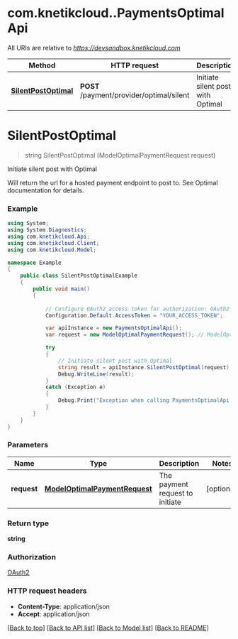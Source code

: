 # com.knetikcloud..PaymentsOptimalApi

All URIs are relative to *https://devsandbox.knetikcloud.com*

Method | HTTP request | Description
------------- | ------------- | -------------
[**SilentPostOptimal**](PaymentsOptimalApi.md#silentpostoptimal) | **POST** /payment/provider/optimal/silent | Initiate silent post with Optimal


<a name="silentpostoptimal"></a>
# **SilentPostOptimal**
> string SilentPostOptimal (ModelOptimalPaymentRequest request)

Initiate silent post with Optimal

Will return the url for a hosted payment endpoint to post to. See Optimal documentation for details.

### Example
```csharp
using System;
using System.Diagnostics;
using com.knetikcloud.Api;
using com.knetikcloud.Client;
using com.knetikcloud.Model;

namespace Example
{
    public class SilentPostOptimalExample
    {
        public void main()
        {
            
            // Configure OAuth2 access token for authorization: OAuth2
            Configuration.Default.AccessToken = "YOUR_ACCESS_TOKEN";

            var apiInstance = new PaymentsOptimalApi();
            var request = new ModelOptimalPaymentRequest(); // ModelOptimalPaymentRequest | The payment request to initiate (optional) 

            try
            {
                // Initiate silent post with Optimal
                string result = apiInstance.SilentPostOptimal(request);
                Debug.WriteLine(result);
            }
            catch (Exception e)
            {
                Debug.Print("Exception when calling PaymentsOptimalApi.SilentPostOptimal: " + e.Message );
            }
        }
    }
}
```

### Parameters

Name | Type | Description  | Notes
------------- | ------------- | ------------- | -------------
 **request** | [**ModelOptimalPaymentRequest**](ModelOptimalPaymentRequest.md)| The payment request to initiate | [optional] 

### Return type

**string**

### Authorization

[OAuth2](../README.md#OAuth2)

### HTTP request headers

 - **Content-Type**: application/json
 - **Accept**: application/json

[[Back to top]](#) [[Back to API list]](../README.md#documentation-for-api-endpoints) [[Back to Model list]](../README.md#documentation-for-models) [[Back to README]](../README.md)


